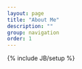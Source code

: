 ```yaml
---
layout: page
title: "About Me"
description: ""
group: navigation
order: 1
---
```

{% include JB/setup %}
